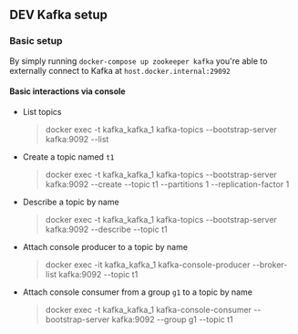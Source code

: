 ## DEV Kafka setup

### Basic setup

By simply running `docker-compose up zookeeper kafka` you're able to externally connect to Kafka at `host.docker.internal:29092`

#### Basic interactions via console

- List topics
    > docker exec -t kafka_kafka_1 kafka-topics --bootstrap-server kafka:9092 --list
- Create a topic named `t1`
    > docker exec -t kafka_kafka_1 kafka-topics --bootstrap-server kafka:9092 --create --topic t1 --partitions 1 --replication-factor 1
- Describe a topic by name
    > docker exec -t kafka_kafka_1 kafka-topics --bootstrap-server kafka:9092 --describe --topic t1
- Attach console producer to a topic by name
    > docker exec -it kafka_kafka_1 kafka-console-producer --broker-list kafka:9092 --topic t1
- Attach console consumer from a group `g1` to a topic by name
    > docker exec -t kafka_kafka_1 kafka-console-consumer --bootstrap-server kafka:9092 --group g1 --topic t1
